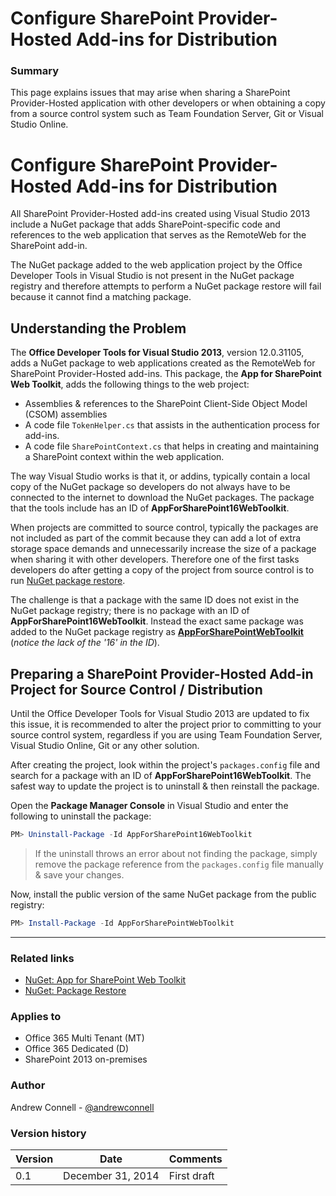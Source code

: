 # Configure SharePoint Provider-Hosted Add-ins for Distribution

### Summary ###

This page explains issues that may arise when sharing a SharePoint Provider-Hosted application with other developers or when obtaining a copy from a source control system such as Team Foundation Server, Git or Visual Studio Online.

# Configure SharePoint Provider-Hosted Add-ins for Distribution

All SharePoint Provider-Hosted add-ins created using Visual Studio 2013 include a NuGet package that adds SharePoint-specific code and references to the web application that serves as the RemoteWeb for the SharePoint add-in. 

The NuGet package added to the web application project by the Office Developer Tools in Visual Studio is not present in the NuGet package registry and therefore attempts to perform a NuGet package restore will fail because it cannot find a matching package.

## Understanding the Problem ##

The **Office Developer Tools for Visual Studio 2013**, version 12.0.31105, adds a NuGet package to web applications created as the RemoteWeb for SharePoint Provider-Hosted add-ins. This package, the **App for SharePoint Web Toolkit**, adds the following things to the web project:

- Assemblies & references to the SharePoint Client-Side Object Model (CSOM) assemblies
- A code file `TokenHelper.cs` that assists in the authentication process for add-ins.
- A code file `SharePointContext.cs` that helps in creating and maintaining a SharePoint context within the web application.

The way Visual Studio works is that it, or addins, typically contain a local copy of the NuGet package so developers do not always have to be connected to the internet to download the NuGet packages. The package that the tools include has an ID of **AppForSharePoint16WebToolkit**.

When projects are committed to source control, typically the packages are not included as part of the commit because they can add a lot of extra storage space demands and unnecessarily increase the size of a package when sharing it with other developers. Therefore one of the first tasks developers do after getting a copy of the project from source control is to run [NuGet package restore](http://docs.nuget.org/docs/reference/package-restore).

The challenge is that a package with the same ID does not exist in the NuGet package registry; there is no package with an ID of **AppForSharePoint16WebToolkit**. Instead the exact same package was added to the NuGet package registry as **[AppForSharePointWebToolkit](www.nuget.org/packages/AppForSharePointWebToolkit)** (*notice the lack of the '16' in the ID*).

## Preparing a SharePoint Provider-Hosted Add-in Project for Source Control / Distribution ##

Until the Office Developer Tools for Visual Studio 2013 are updated to fix this issue, it is recommended to alter the project prior to committing to your source control system, regardless if you are using Team Foundation Server, Visual Studio Online, Git or any other solution.

After creating the project, look within the project's `packages.config` file and search for a package with an ID of **AppForSharePoint16WebToolkit**. The safest way to update the project is to uninstall & then reinstall the package.

Open the **Package Manager Console** in Visual Studio and enter the following to uninstall the package:

  ````powershell
  PM> Uninstall-Package -Id AppForSharePoint16WebToolkit
  ````

  > If the uninstall throws an error about not finding the package, simply remove the package reference from the `packages.config` file manually & save your changes.

Now, install the public version of the same NuGet package from the public registry:

  ````powershell
  PM> Install-Package -Id AppForSharePointWebToolkit
  ````

----------

### Related links ###
- [NuGet: App for SharePoint Web Toolkit](http://www.nuget.org/packages/AppForSharePointWebToolkit)
- [NuGet: Package Restore](http://docs.nuget.org/docs/reference/package-restore)

### Applies to ###
-  Office 365 Multi Tenant (MT)
-  Office 365 Dedicated (D)
-  SharePoint 2013 on-premises

### Author
Andrew Connell - [@andrewconnell](https://twitter.com/andrewconnell)

### Version history ###
Version  | Date | Comments
---------| -----| --------
0.1  | December 31, 2014 | First draft
